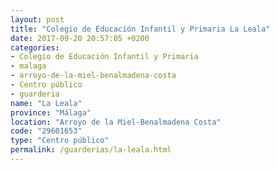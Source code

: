 ```yaml
---
layout: post
title: "Colegio de Educación Infantil y Primaria La Leala"
date: 2017-09-20 20:57:05 +0200
categories:
- Colegio de Educación Infantil y Primaria
- malaga
- arroyo-de-la-miel-benalmadena-costa
- Centro público
- guarderia
name: "La Leala"
province: "Málaga"
location: "Arroyo de la Miel-Benalmadena Costa"
code: "29601653"
type: "Centro público"
permalink: /guarderias/la-leala.html
---
```

